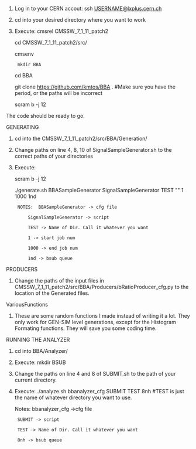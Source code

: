 1) Log in to your CERN accout: ssh USERNAME@lxplus.cern.ch

2) cd into your desired directory where you want to work

3) Execute: 
	cmsrel CMSSW_7_1_11_patch2

	cd CMSSW_7_1_11_patch2/src/

	cmsenv

        mkdir BBA

	cd BBA

 	git clone https://github.com/kmtos/BBA . #Make sure you have the period, or the paths will be incorrect

	scram b -j 12

The code should be ready to go.

GENERATING

1) cd into the CMSSW_7_1_11_patch2/src/BBA/Generation/

2) Change paths on line 4, 8, 10 of SignalSampleGenerator.sh to the correct paths of your directories

3) Execute:

	scram b -j 12

	./generate.sh BBASampleGenerator SignalSampleGenerator TEST "" 1 1000 1nd 

		NOTES:  BBASampleGenerator -> cfg file

			SignalSampleGenerator -> script 

			TEST -> Name of Dir. Call it whatever you want

			1 -> start job num

			1000 -> end job num

			1nd -> bsub queue 

  
PRODUCERS

1) Change the paths of the input files in  CMSSW_7_1_11_patch2/src/BBA/Producers/bRatioProducer_cfg.py to the location of the Generated files.


VariousFunctions

1) These are some random functions I made instead of writing it a lot. They only work for GEN-SIM level generations, except for the Histogram Formating functions. They will save you some coding time.

RUNNING THE ANALYZER

1) cd into  BBA/Analyzer/

2) Execute: mkdir BSUB

3) Change the paths on line 4 and 8 of SUBMIT.sh to the path of your current directory.

4) Execute: ./analyze.sh bbanalyzer_cfg SUBMIT TEST 8nh  #TEST is just the name of whatever directory you want to use.

   	Notes:  bbanalyzer_cfg ->cfg file

		SUBMIT -> script

		TEST -> Name of Dir. Call it whatever you want

		8nh -> bsub queue

 
